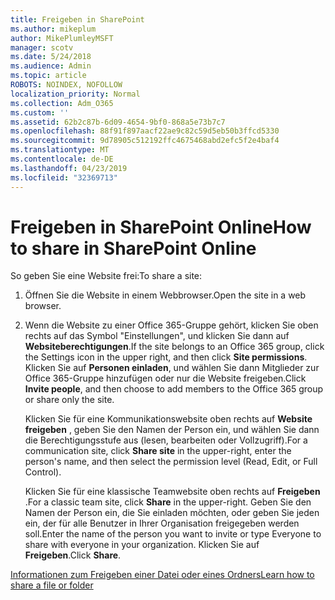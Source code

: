```yaml
---
title: Freigeben in SharePoint
ms.author: mikeplum
author: MikePlumleyMSFT
manager: scotv
ms.date: 5/24/2018
ms.audience: Admin
ms.topic: article
ROBOTS: NOINDEX, NOFOLLOW
localization_priority: Normal
ms.collection: Adm_O365
ms.custom: ''
ms.assetid: 62b2c87b-6d09-4654-9bf0-868a5e73b7c7
ms.openlocfilehash: 88f91f897aacf22ae9c82c59d5eb50b3ffcd5330
ms.sourcegitcommit: 9d78905c512192ffc4675468abd2efc5f2e4baf4
ms.translationtype: MT
ms.contentlocale: de-DE
ms.lasthandoff: 04/23/2019
ms.locfileid: "32369713"
---
```

# <a name="how-to-share-in-sharepoint-online"></a><span data-ttu-id="63d5f-102">Freigeben in SharePoint Online</span><span class="sxs-lookup"><span data-stu-id="63d5f-102">How to share in SharePoint Online</span></span>

<span data-ttu-id="63d5f-103">So geben Sie eine Website frei:</span><span class="sxs-lookup"><span data-stu-id="63d5f-103">To share a site:</span></span>
  
1. <span data-ttu-id="63d5f-104">Öffnen Sie die Website in einem Webbrowser.</span><span class="sxs-lookup"><span data-stu-id="63d5f-104">Open the site in a web browser.</span></span>
    
2. <span data-ttu-id="63d5f-105">Wenn die Website zu einer Office 365-Gruppe gehört, klicken Sie oben rechts auf das Symbol "Einstellungen", und klicken Sie dann auf **Websiteberechtigungen**.</span><span class="sxs-lookup"><span data-stu-id="63d5f-105">If the site belongs to an Office 365 group, click the Settings icon in the upper right, and then click **Site permissions**.</span></span> <span data-ttu-id="63d5f-106">Klicken Sie auf **Personen einladen**, und wählen Sie dann Mitglieder zur Office 365-Gruppe hinzufügen oder nur die Website freigeben.</span><span class="sxs-lookup"><span data-stu-id="63d5f-106">Click **Invite people**, and then choose to add members to the Office 365 group or share only the site.</span></span> 
    
    <span data-ttu-id="63d5f-107">Klicken Sie für eine Kommunikationswebsite oben rechts auf **Website freigeben** , geben Sie den Namen der Person ein, und wählen Sie dann die Berechtigungsstufe aus (lesen, bearbeiten oder Vollzugriff).</span><span class="sxs-lookup"><span data-stu-id="63d5f-107">For a communication site, click **Share site** in the upper-right, enter the person's name, and then select the permission level (Read, Edit, or Full Control).</span></span> 
    
    <span data-ttu-id="63d5f-108">Klicken Sie für eine klassische Teamwebsite oben rechts auf **Freigeben** .</span><span class="sxs-lookup"><span data-stu-id="63d5f-108">For a classic team site, click **Share** in the upper-right.</span></span> <span data-ttu-id="63d5f-109">Geben Sie den Namen der Person ein, die Sie einladen möchten, oder geben Sie jeden ein, der für alle Benutzer in Ihrer Organisation freigegeben werden soll.</span><span class="sxs-lookup"><span data-stu-id="63d5f-109">Enter the name of the person you want to invite or type Everyone to share with everyone in your organization.</span></span> <span data-ttu-id="63d5f-110">Klicken Sie auf **Freigeben**.</span><span class="sxs-lookup"><span data-stu-id="63d5f-110">Click **Share**.</span></span>
    
[<span data-ttu-id="63d5f-111">Informationen zum Freigeben einer Datei oder eines Ordners</span><span class="sxs-lookup"><span data-stu-id="63d5f-111">Learn how to share a file or folder</span></span>](https://go.microsoft.com/fwlink/?linkid=511430)
  

